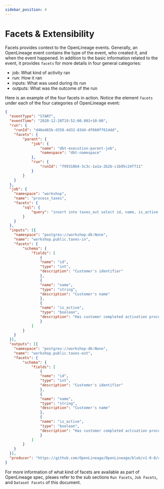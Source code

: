 ```yaml
---
sidebar_position: 4
---
```


# Facets & Extensibility

Facets provides context to the OpenLineage events. Generally, an OpenLineage event contains the type of the event, who created it, and when the event happened. In addition to the basic information related to the event, it provides `facets` for more details in four general categories:

- job: What kind of activity ran
- run: How it ran
- inputs: What was used during its run
- outputs: What was the outcome of the run

Here is an example of the four facets in action. Notice the element `facets` under each of the four categories of OpenLineage event:

```json
{
  "eventType": "START",
  "eventTime": "2020-12-28T19:52:00.001+10:00",
  "run": {
    "runId": "d46e465b-d358-4d32-83d4-df660ff614dd",
    "facets": {
        "parent": {
            "job": {
                "name": "dbt-execution-parent-job", 
                "namespace": "dbt-namespace"
            },
            "run": {
                "runId": "f99310b4-3c3c-1a1a-2b2b-c1b95c24ff11"
            }
        }
    }
  },
  "job": {
    "namespace": "workshop",
    "name": "process_taxes",
    "facets": {
        "sql": {
            "query": "insert into taxes_out select id, name, is_active from taxes_in"
        }
    }
  },
  "inputs": [{
    "namespace": "postgres://workshop-db:None",
    "name": "workshop.public.taxes-in",
    "facets": {
        "schema": {
            "fields": [
                {
                "name": "id",
                "type": "int",
                "description": "Customer's identifier"
                },
                {
                "name": "name",
                "type": "string",
                "description": "Customer's name"
                },
                {
                "name": "is_active",
                "type": "boolean",
                "description": "Has customer completed activation process"
                }
            ]
        }
    }
  }],  
  "outputs": [{
    "namespace": "postgres://workshop-db:None",
    "name": "workshop.public.taxes-out",
    "facets": {
        "schema": {
            "fields": [
                {
                "name": "id",
                "type": "int",
                "description": "Customer's identifier"
                },
                {
                "name": "name",
                "type": "string",
                "description": "Customer's name"
                },
                {
                "name": "is_active",
                "type": "boolean",
                "description": "Has customer completed activation process"
                }
            ]
        }
    }
  }],  
  "producer": "https://github.com/OpenLineage/OpenLineage/blob/v1-0-0/client"
}
```
For more information of what kind of facets are available as part of OpenLineage spec, pleaes refer to the sub sections `Run Facets`, `Job Facets`, and `Dataset Facets` of this document.
